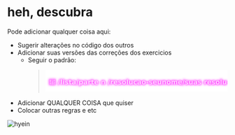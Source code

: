 # heh, descubra

Pode adicionar qualquer coisa aqui:

- Sugerir alterações no código dos outros
- Adicionar suas versões das correções dos exercicios
  - Seguir o padrão:
    > <img src="assets/neon.svg">
- Adicionar QUALQUER COISA que quiser
- Colocar outras regras e etc

![hyein](https://media1.giphy.com/media/v1.Y2lkPTc5MGI3NjExYzRtc2hqb2pydTZkN2RrdnIwNGY1YzU1a3VteWozbTdsdWZyZjBvYiZlcD12MV9pbnRlcm5hbF9naWZfYnlfaWQmY3Q9Zw/hspnwN3rR0vw7UI2wP/giphy.gif)
